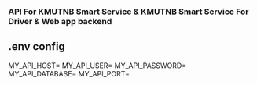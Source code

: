 ### API For KMUTNB Smart Service & KMUTNB Smart Service For Driver & Web app backend

## .env config
MY_API_HOST=
MY_API_USER=
MY_API_PASSWORD=
MY_API_DATABASE=
MY_API_PORT=

